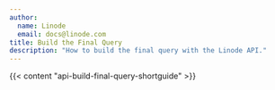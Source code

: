 ```yaml
---
author:
  name: Linode
  email: docs@linode.com
title: Build the Final Query
description: "How to build the final query with the Linode API."
---
```


{{< content "api-build-final-query-shortguide" >}}
